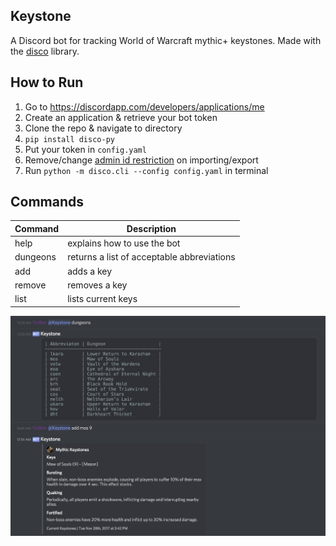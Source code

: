 ## Keystone

A Discord bot for tracking World of Warcraft mythic+ keystones. Made with the [disco](https://github.com/b1naryth1ef/disco) library.

## How to Run

1. Go to https://discordapp.com/developers/applications/me
2. Create an application & retrieve your bot token
3. Clone the repo & navigate to directory
4. `pip install disco-py`
5. Put your token in `config.yaml`
6. Remove/change [admin id restriction](https://github.com/msciotti/keystone/blob/master/plugins/keystone.py#L45) on importing/export
7. Run `python -m disco.cli --config config.yaml` in terminal

## Commands

| Command | Description |
|---------|-------------|
| help | explains how to use the bot|
| dungeons | returns a list of acceptable abbreviations |
| add | adds a key |
| remove | removes a key |
| list | lists current keys |

![](images/example.png)
